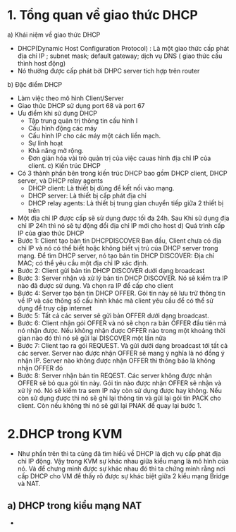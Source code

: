 # 1. Tổng quan về giao thức DHCP 
a) Khái niệm về giao thức DHCP 
-   DHCP(Dynamic Host Configuration Protocol) : Là một giao thức cấp phát địa chỉ IP ; subnet mask; default gateway; dịch vụ DNS ( giao thức cấu thình host động)
- Nó thường được cấp phát bởi DHPC server tích hợp trên router 

b) Đặc điểm DHCP 
- Làm việc theo mô hình Client/Server 
- Giao thức DHCP sử dụng port 68 và port 67 
- Ưu điểm khi sử dụng DHCP
    - Tập trung quản trị thông tin cấu hình I
    - Cấu hình động các máy
    - Cấu hình IP cho các máy một cách liền mạch.
    - Sự linh hoạt
    - Khả năng mở rộng.
    - Đơn giản hóa vài trò quản trị của việc cauas hình địa chỉ IP của client.
c) Kiến trúc DHCP 
- Có 3 thành phần bên trong kiến trúc DHCP bao gồm DHCP client, DHCP server, và DHCP relay agents
    - DHCP client: Là thiết bị dùng để kết nối vào mạng.
    - DHCP server: Là thiết bị cấp phát địa chỉ
    - DHCP relay agents: Là thiết bị trung gian chuyển tiếp giữa 2 thiết bị trên
- Một địa chỉ IP được cấp sẽ sử dụng được tối đa 24h. Sau Khi sử dụng địa chỉ IP 24h thì nó sẽ tự động đổi địa chỉ IP mới cho host 
d) Quá trình cấp IP của giao thức DHCP 
- Bước 1: Client tạo bản tin DHCPDISCOVER
Ban đầu, Client chưa có địa chỉ IP và nó có thể biết hoặc không biết vị trú của DHCP server trong mạng. Để tìm DHCP server, nó tạo bản tin DHCP DISCOVER: Địa chỉ MAC; có thể yêu cầu một địa chỉ IP xác định.
- Bước 2: Client gửi bản tin DHCP DISCOVER dưới dạng broadcast
- Bước 3: Server nhận và xử lý bản tin DHCP DISCOVER. Nó sẽ kiểm tra IP nào đã được sử dụng. Và chọn ra IP để cấp cho client 
- Bước 4: Server tạo bản tin DHCP OFFER. Gói tin này sẽ lưu trữ thông tin về IP và các thông số cấu hình khác mà client yêu cầu để có thể sử dụng để truy cập internet
- Bước 5: Tất cả các server sẽ gửi bản OFFER dưới dạng broadcast.
- Bước 6: Client nhận gói OFFER và nó sẽ chọn ra bản OFFER đầu tiên mà nó nhận được. Nếu không nhận được OFFER nào trong một khoảng thời gian nào đó thì nó sẽ gửi lại DISCOVER một lần nữa 
- Bước 7: Client tạo ra gói REQUEST. Và gửi dưới dạng broadcast tới tất cả các server. Server nào được nhận OFFER sẽ mang ý nghĩa là nó đồng ý nhận IP. Server nào không được nhận OFFER thì thông báo là không nhận OFFER đó
- Bước 8: Server nhận bản tin REQEST. Các server không được nhận OFFER sẽ bỏ qua gói tin này. Gói tin nào được nhận OFFER sẽ nhận và xử lý nó. Nó sẽ kiểm tra sem IP này còn sử dụng được hay không. Nếu còn sử dụng được thì nó sẽ ghi lại thông tin và gửi lại gói tin PACK cho client. Còn nếu không thì nó sẽ gửi lại PNAK để quay lại bước 1.
# 2.DHCP trong KVM
- Như phần trên thì ta cũng đã tìm hiểủ về DHCP là dịch vụ cấp phát địa chỉ IP động. Vậy trong KVM sự khác nhau giữa kiểu mạng là mô hình của nó. Và để chưng minh được sự khác nhau đó thì ta chứng minh rằng nơi cấp DHCP cho VM để thấy rõ được sự khác biệt giữa 2 kiểu mạng Bridge và NAT. 
## a) DHCP trong kiểu mạng NAT
- 